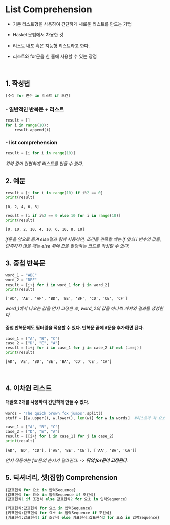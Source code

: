 # List Comprehension

- 기존 리스트형을 사용하여 간단하게 새로운 리스트를 만드는 기법

- Haskel 문법에서 차용한 것
- 리스트 내포 혹은 지능형 리스트라고 한다.
- 리스트와 for문을 한 줄에 사용할 수 있는 장점
<br>



## 1. 작성법

~~~ python
[수식 for 변수 in 리스트 if 조건]
~~~



### - 일반적인 반복문 + 리스트

~~~ python
result = []
for i in range(10):
    result.append(i)
~~~

### - list comprehension

~~~python
result = [i for i in range(10)]
~~~

*위와 같이 간편하게 리스트를 만들 수 있다.*
<br>


## 2. 예문

~~~python
result = [i for i in range(10) if i%2 == 0]
print(result)
~~~

`[0, 2, 4, 6, 8]`



~~~python
result = [i if i%2 == 0 else 10 for i in range(10)]
print(result)
~~~

`[0, 10, 2, 10, 4, 10, 6, 10, 8, 10]`

*if문을 앞으로 옮겨 else절과 함께 사용하면, 조건을 만족할 때는 if 앞의 i 변수의 값을, 만족하지 않을 때는 else 뒤에 값을 할당하는 코드를 작성할 수 있다.*
<br>


## 3. 중첩 반복문

~~~python
word_1 = "ABC"
word_2 = "DEF"
result = [i+j for i in word_1 for j in word_2]
print(result)
~~~

`['AD', 'AE', 'AF', 'BD', 'BE', 'BF', 'CD', 'CE', 'CF']`

*word_1에서 나오는 값을 먼저 고정한 후, word_2의 값을 하나씩 가져와 결과를 생성한다.*



#### 중첩 반복문에도 필터링을 적용할 수 있다. 반복문 끝에 if문을 추가하면 된다.

~~~python
case_1 = ["A", "B", "C"]
case_2 = ["D", "E", "A"]
result = [i+j for i in case_1 for j in case_2 if not (i==j)]
print(result)
~~~

`[AD', 'AE', 'BD', 'BE', 'BA', 'CD', 'CE', 'CA']`

<br>

## 4. 이차원 리스트

#### 대괄호 2개를 사용하여 간단하게 만들 수 있다.

~~~ PYTHON
words = 'The quick brown fox jumps'.split()
stuff = [[w.upper(), w.lower(), len(w)] for w in words]  #리스트의 각 요소를 대문자, 소문자, 길이로 반환하여 이차원 리스트로 변환
~~~



~~~ python
case_1 = ["A", "B", "C"]
case_2 = ["D", "E", "A"]
result = [[i+j for i in case_1] for j in case_2]
print(result)
~~~

`[AD', 'BD', 'CD'], ['AE', 'BE', 'CE'], ['AA', 'BA', 'CA']]`

*먼저 작동하는 for문의 순서가 달라진다. -> **뒤의 for문이 고정된다**.*
<br>


## 5. 딕셔너리, 셋(집합) Comprehension

~~~ python
{값표현식 for 요소 in 입력Sequence}
{값표현식 for 요소 in 입력Sequence if 조건식}
{값표현식1 if 조건식 else 값표현식2 for 요소 in 입력Sequence}
~~~



~~~python
{키표현식:값표현식 for 요소 in 입력Sequence}
{키표현식:값표현식 for 요소 in 입력Sequence if 조건식}
{키표현식:값표현식1 if 조건식 else 키표현식:값표현식2 for 요소 in 입력Sequence}
~~~



